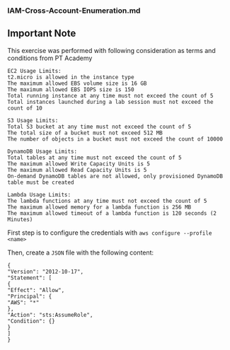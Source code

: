 ### IAM-Cross-Account-Enumeration.md

## Important Note

This exercise was performed with following consideration as terms and conditions from PT Academy

```
EC2 Usage Limits:
t2.micro is allowed in the instance type
The maximum allowed EBS volume size is 16 GB
The maximum allowed EBS IOPS size is 150
Total running instance at any time must not exceed the count of 5
Total instances launched during a lab session must not exceed the count of 10

S3 Usage Limits:
Total S3 bucket at any time must not exceed the count of 5
The total size of a bucket must not exceed 512 MB
The number of objects in a bucket must not exceed the count of 10000

DynamoDB Usage Limits:
Total tables at any time must not exceed the count of 5
The maximum allowed Write Capacity Units is 5
The maximum allowed Read Capacity Units is 5
On-demand DynamoDB tables are not allowed, only provisioned DynamoDB table must be created

Lambda Usage Limits:
The lambda functions at any time must not exceed the count of 5
The maximum allowed memory for a lambda function is 256 MB
The maximum allowed timeout of a lambda function is 120 seconds (2 Minutes)

```

First step is to configure the credentials with `aws configure --profile <name>`

Then, create a `JSON` file with the following content:

```
{
"Version": "2012-10-17",
"Statement": [
{
"Effect": "Allow",
"Principal": {
"AWS": "*"
},
"Action": "sts:AssumeRole",
"Condition": {}
}
]
}
```
